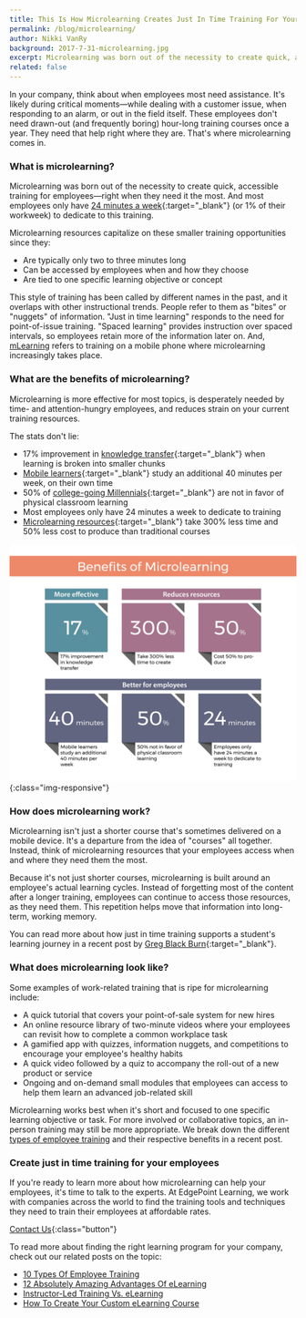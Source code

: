 ```yaml
---
title: This Is How Microlearning Creates Just In Time Training For Your Company
permalink: /blog/microlearning/
author: Nikki VanRy
background: 2017-7-31-microlearning.jpg
excerpt: Microlearning was born out of the necessity to create quick, accessible training for employees—right when they need it the most.
related: false
---
```


In your company, think about when employees most need assistance. It's likely during critical moments—while dealing with a customer issue, when responding to an alarm, or out in the field itself. These employees don't need drawn-out (and frequently boring) hour-long training courses once a year. They need that help right where they are. That's where microlearning comes in.

### What is microlearning?

Microlearning was born out of the necessity to create quick, accessible training for employees—right when they need it the most. And most employees only have [24 minutes a week](https://www.evernote.com/shard/s173/sh/ae2588e8-cd17-449e-b2fc-0b5293498a7a/7d40d8aafddc3662){:target="_blank"} (or 1% of their workweek) to dedicate to this training.

Microlearning resources capitalize on these smaller training opportunities since they:
*  Are typically only two to three minutes long
*  Can be accessed by employees when and how they choose
*  Are tied to one specific learning objective or concept

This style of training has been called by different names in the past, and it overlaps with other instructional trends. People refer to them as "bites" or "nuggets" of information. "Just in time learning" responds to the need for point-of-issue training. "Spaced learning" provides instruction over spaced intervals, so employees retain more of the information later on. And, [mLearning](http://www.edgepointlearning.com/blog/what-is-mlearning/) refers to training on a mobile phone where microlearning increasingly takes place.

### What are the benefits of microlearning?
Microlearning is more effective for most topics, is desperately needed by time- and attention-hungry employees, and reduces strain on your current training resources.

The stats don't lie:
*  17% improvement in [knowledge transfer](http://blog.commlabindia.com/elearning-development/byte-sized-learning){:target="_blank"} when learning is broken into smaller chunks
*  [Mobile learners](https://elearningindustry.com/mobile-devices-for-microlearning-and-spaced-learning){:target="_blank"} study an additional 40 minutes per week, on their own time
*  50% of [college-going Millennials](https://elearningindustry.com/engage-millennials-in-the-workplace-3-examples-microlearning-gamification-social-learning){:target="_blank"} are not in favor of physical classroom learning
*  Most employees only have 24 minutes a week to dedicate to training
*  [Microlearning resources](http://info.shiftelearning.com/blog/numbers-dont-lie-why-bite-sized-learning-is-better-for-your-learners-and-you-too){:target="_blank"} take 300% less time and 50% less cost to produce than traditional courses

![Benefits of Microlearning](/assets/images/blog/benefits-of-microlearning.jpg "RESPONSIVE image"){:class="img-responsive"}

### How does microlearning work?
Microlearning isn't just a shorter course that's sometimes delivered on a mobile device. It's a departure from the idea of "courses" all together. Instead, think of microlearning resources that your employees access when and where they need them the most.

Because it's not just shorter courses, microlearning is built around an employee's actual learning cycles. Instead of forgetting most of the content after a longer training, employees can continue to access those resources, as they need them. This repetition helps move that information into long-term, working memory.

You can read more about how just in time training supports a student's learning journey in a recent post by [Greg Black Burn](https://www.evernote.com/shard/s173/sh/6e5f78b1-84b9-40a6-8652-24968c01cdaa/d385ea3a3018c1b9){:target="_blank"}.

### What does microlearning look like?
Some examples of work-related training that is ripe for microlearning include:
*  A quick tutorial that covers your point-of-sale system for new hires
*  An online resource library of two-minute videos where your employees can revisit how to complete a common workplace task
*  A gamified app with quizzes, information nuggets, and competitions to encourage your employee's healthy habits
*  A quick video followed by a quiz to accompany the roll-out of a new product or service
*  Ongoing and on-demand small modules that employees can access to help them learn an advanced job-related skill

Microlearning works best when it's short and focused to one specific learning objective or task. For more involved or collaborative topics, an in-person training may still be more appropriate. We break down the different [types of employee training](http://www.edgepointlearning.com/blog/top-10-types-of-employee-training/) and their respective benefits in a recent post.

### Create just in time training for your employees
If you're ready to learn more about how microlearning can help your employees, it's time to talk to the experts. At EdgePoint Learning, we work with companies across the world to find the training tools and techniques they need to train their employees at affordable rates.

[Contact Us](/contact/ ){:class="button"}

To read more about finding the right learning program for your company, check out our related posts on the topic:
*  [10 Types Of Employee Training](http://www.edgepointlearning.com/blog/top-10-types-of-employee-training/)
*  [12 Absolutely Amazing Advantages Of eLearning ](http://www.edgepointlearning.com/blog/advantages-of-elearning)
*  [Instructor-Led Training Vs. eLearning ](http://www.edgepointlearning.com/blog/Instructor-led-Training-vs-eLearning/)
*  [How To Create Your Custom eLearning Course](http://www.edgepointlearning.com/blog/How-To-Create-Your-Custom-eLearning-Course-With-25-Free-Tools/)
